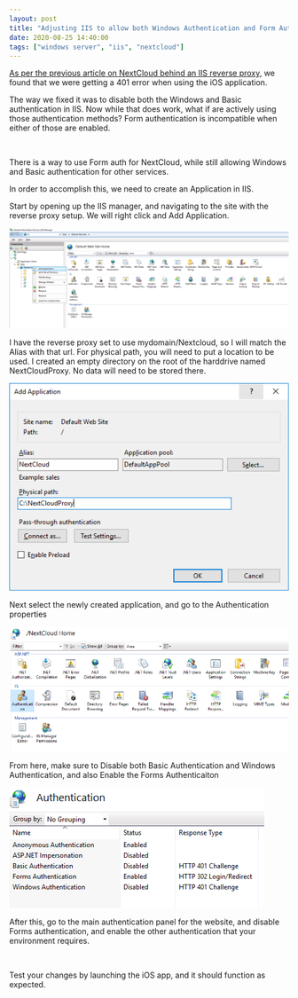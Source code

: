 ```yaml
---
layout: post
title: "Adjusting IIS to allow both Windows Authentication and Form Authentication"
date: 2020-08-25 14:40:00
tags: ["windows server", "iis", "nextcloud"]
---
```


[As per the previous article on NextCloud behind an IIS reverse proxy,](/2020/08/08/NextCloud401iis.html) we found that we were getting a 401 error when using the iOS application.

The way we fixed it was to disable both the Windows and Basic authentication in IIS. Now while that does work, what if are actively using those authentication methods? Form authentication is incompatible when either of those are enabled.

<br />

There is a way to use Form auth for NextCloud, while still allowing Windows and Basic authentication for other services.

In order to accomplish this, we need to create an Application in IIS.

Start by opening up the IIS manager, and navigating to the site with the reverse proxy setup. We will right click and Add Application.

![Add new application to the reverse proxy](/assets/images/2020-08-25-AdjustIISAuth/1.png)

I have the reverse proxy set to use mydomain/Nextcloud, so I will match the Alias with that url. For physical path, you will need to put a location to be used. I created an empty directory on the root of the harddrive named NextCloudProxy. No data will need to be stored there.

![Set the application properties](/assets/images/2020-08-25-AdjustIISAuth/2.png)

Next select the newly created application, and go to the Authentication properties

![Open the Authentication properties on the new Application](/assets/images/2020-08-25-AdjustIISAuth/3.png)

From here, make sure to Disable both Basic Authentication and Windows Authentication, and also Enable the Forms Authenticaiton

![Enable Forms auth, and disable windows and basic authentication](/assets/images/2020-08-25-AdjustIISAuth/4.png)

After this, go to the main authentication panel for the website, and disable Forms authentication, and enable the other authentication that your environment requires.

<br />

Test your changes by launching the iOS app, and it should function as expected.